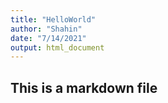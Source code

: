 ```yaml
---
title: "HelloWorld"
author: "Shahin"
date: "7/14/2021"
output: html_document
---
```


## This is a markdown file